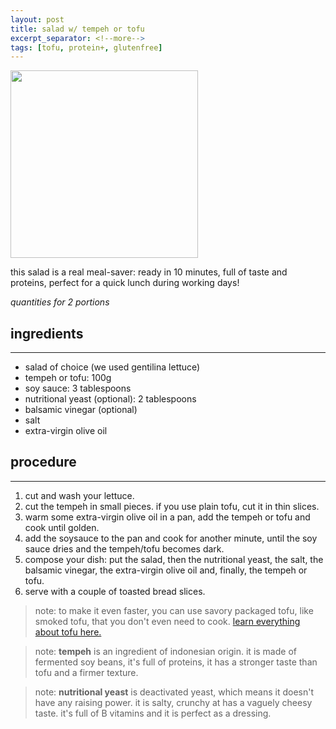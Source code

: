 ```yaml
---
layout: post
title: salad w/ tempeh or tofu
excerpt_separator: <!--more-->
tags: [tofu, protein+, glutenfree]
---
```


 <img src="../../../images/tempeh-salad.jpeg" width="300">
 
 <!--more-->

 this salad is a real meal-saver: ready in 10 minutes, full of taste and proteins, perfect for a quick lunch during working days!

 *quantities for 2 portions*

## ingredients
---

- salad of choice (we used gentilina lettuce)
- tempeh or tofu: 100g
- soy sauce: 3 tablespoons
- nutritional yeast (optional): 2 tablespoons
- balsamic vinegar (optional)
- salt
- extra-virgin olive oil

## procedure
---

1. cut and wash your lettuce.
2. cut the tempeh in small pieces. if you use plain tofu, cut it in thin slices.
3. warm some extra-virgin olive oil in a pan, add the tempeh or tofu and cook until golden.
4. add the soysauce to the pan and cook for another minute, until the soy sauce dries and the tempeh/tofu becomes dark.
5. compose your dish: put the salad, then the nutritional yeast, the salt, the balsamic vinegar, the extra-virgin olive oil and, finally, the tempeh or tofu. 
6. serve with a couple of toasted bread slices.

> note: to make it even faster, you can use savory packaged tofu, like smoked tofu, that you don't even need to cook. [learn everything about tofu here.](https://fagiolini.github.io/guide-tofu/)

> note: **tempeh** is an ingredient of indonesian origin. it is made of fermented soy beans, it's full of proteins, it has a stronger taste than tofu and a firmer texture.

> note: **nutritional yeast** is deactivated yeast, which means it doesn't have any raising power. it is salty, crunchy at has a vaguely cheesy taste. it's full of B vitamins and it is perfect as a dressing.



